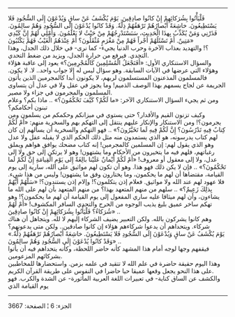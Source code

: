 ------------------------------------------------------------------------

فَلْيَأْتُوا بِشُرَكائِهِمْ إِنْ كانُوا صادِقِينَ. يَوْمَ يُكْشَفُ عَنْ ساقٍ وَيُدْعَوْنَ إِلَى السُّجُودِ فَلا
يَسْتَطِيعُونَ. خاشِعَةً أَبْصارُهُمْ تَرْهَقُهُمْ ذِلَّةٌ. وَقَدْ كانُوا يُدْعَوْنَ إِلَى السُّجُودِ وَهُمْ
سالِمُونَ. فَذَرْنِي وَمَنْ يُكَذِّبُ بِهذَا الْحَدِيثِ، سَنَسْتَدْرِجُهُمْ مِنْ حَيْثُ لا يَعْلَمُونَ. وَأُمْلِي
لَهُمْ إِنَّ كَيْدِي مَتِينٌ. أَمْ تَسْئَلُهُمْ أَجْراً فَهُمْ مِنْ مَغْرَمٍ مُثْقَلُونَ؟ أَمْ عِنْدَهُمُ الْغَيْبُ فَهُمْ
يَكْتُبُونَ»  
؟! والتهديد بعذاب الآخرة وحرب الدنيا يجيء- كما نرى- في خلال ذلك الجدل،
وهذا التحدي. فيرفع من حرارة الجدل، ويزيد من ضغط التحدي.  
والسؤال الاستنكاري الأول: «أَفَنَجْعَلُ الْمُسْلِمِينَ كَالْمُجْرِمِينَ؟» يعود إلى عاقبة
هؤلاء وهؤلاء التي عرضها في الآيات السابقة. وهو سؤال ليس له إلا جواب
واحد.. لا. لا يكون. فالمسلمون المذعنون المستسلمون لربهم، لا يكونون أبدا
كالمجرمين الذين يأتون الجريمة عن لجاج يسمهم بهذا الوصف الذميم! وما يجوز
في عقل ولا في عدل أن يتساوى المسلمون والمجرمون في جزاء ولا مصير.  
ومن ثم يجيء السؤال الاستنكاري الآخر: «ما لَكُمْ؟ كَيْفَ تَحْكُمُونَ؟» .. ماذا بكم؟
وعلام تبنون أحكامكم؟  
وكيف تزنون القيم والأقدار؟ حتى يستوي في ميزانكم وحكمكم من يسلمون ومن
يجرمون؟! ومن الاستنكار والإنكار عليهم ينتقل إلى التهكم بهم والسخرية
منهم: «أَمْ لَكُمْ كِتابٌ فِيهِ تَدْرُسُونَ؟ إِنَّ لَكُمْ فِيهِ لَما تَخَيَّرُونَ؟» .. فهو التهكم
والسخرية أن يسألهم إن كان لهم كتاب يدرسونه، هو الذي يستمدون منه مثل ذلك
الحكم الذي لا يقبله عقل ولا عدل وهو الذي يقول لهم: إن المسلمين
كالمجرمين! إنه كتاب مضحك يوافق هواهم ويملق رغباتهم، فلهم فيه ما يتخيرون
من الأحكام وما يشتهون! وهو لا يرتكن إلى حق ولا إلى عدل، ولا إلى معقول أو
معروف! «أَمْ لَكُمْ أَيْمانٌ عَلَيْنا بالِغَةٌ إِلى يَوْمِ الْقِيامَةِ إِنَّ لَكُمْ لَما تَحْكُمُونَ؟» ..
فإن لا يكن ذلك فهو هذا. وهو أن تكون لهم مواثيق على الله، سارية إلى يوم
القيامة، مقتضاها أن لهم ما يحكمون، وما يختارون وفق ما يشتهون! وليس من
هذا شيء. فلا عهود لهم عند الله ولا مواثيق. فعلام إذن يتكلمون؟! وإلام إذن
يستندون؟! «سَلْهُمْ أَيُّهُمْ بِذلِكَ زَعِيمٌ؟» .. سلهم من منهم المتعهد بهذا؟ من منهم
المتعهد بأن لهم على الله ما يشاءون، وأن لهم ميثاقا عليه ساري المفعول إلى
يوم القيامة أن لهم ما يحكمون؟! وهو تهكم ساخر عميق بليغ يذيب الوجوه من
الحرج والتحدي السافر المكشوف! «أَمْ لَهُمْ شُرَكاءُ؟ فَلْيَأْتُوا بِشُرَكائِهِمْ إِنْ كانُوا
صادِقِينَ» ..  
وهم كانوا يشركون بالله. ولكن التعبير يضيف الشركاء إليهم لا لله. ويتجاهل
أن هناك شركاء. ويتحداهم أن يدعوا شركاءهم هؤلاء إن كانوا صادقين.. ولكن
متى يدعونهم؟  
«يَوْمَ يُكْشَفُ عَنْ ساقٍ وَيُدْعَوْنَ إِلَى السُّجُودِ فَلا يَسْتَطِيعُونَ. خاشِعَةً أَبْصارُهُمْ تَرْهَقُهُمْ
ذِلَّةٌ. وَقَدْ كانُوا يُدْعَوْنَ إِلَى السُّجُودِ وَهُمْ سالِمُونَ» ..  
فيقفهم وجها لوجه أمام هذا المشهد كأنه حاضر اللحظة، وكأنه يتحداهم فيه أن
يأتوا بشركائهم المزعومين.  
وهذا اليوم حقيقة حاضرة في علم الله لا تتقيد في علمه بزمن. واستحضارها
للمخاطبين على هذا النحو يجعل وقعها عميقا حيا حاضرا في النفوس على طريقة
القرآن الكريم.  
والكشف عن الساق كناية- في تعبيرات اللغة العربية المأثورة- عن الشدة
والكرب. فهو يوم القيامة الذي

------------------------------------------------------------------------

الجزء: 6 ¦ الصفحة: 3667
